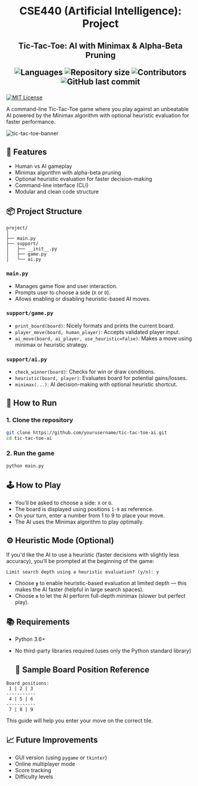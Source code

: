 <h1 align="center"> CSE440 (Artificial Intelligence): Project </h1>
<h2 align="center">  Tic-Tac-Toe: AI with Minimax & Alpha-Beta Pruning
<p align="center">
 <img alt="Languages" src="https://img.shields.io/github/languages/count/haiderCho/CSE440-Project-TTTAI">
 <img alt="Repository size" src="https://img.shields.io/github/repo-size/haiderCho/CSE440-Project-TTTAI">
 <img alt="Contributors" src="https://img.shields.io/github/contributors/haiderCho/CSE440-Project-TTTAI">
 <img alt="GitHub last commit" src="https://img.shields.io/github/last-commit/haiderCho/CSE440-Project-TTTAI">
</p>
</h2>

[![MIT License](https://img.shields.io/badge/License-MIT-green.svg)](https://choosealicense.com/licenses/mit/)

A command-line Tic-Tac-Toe game where you play against an unbeatable AI powered by the Minimax algorithm with optional heuristic evaluation for faster performance.

![tic-tac-toe-banner](https://upload.wikimedia.org/wikipedia/commons/3/32/Tic_tac_toe.svg)


## 🧠 Features

- Human vs AI gameplay
- Minimax algorithm with alpha-beta pruning
- Optional heuristic evaluation for faster decision-making
- Command-line interface (CLI)
- Modular and clean code structure


## 📦 Project Structure

```
project/
│
├── main.py
├── support/
│   ├── __init__.py
│   ├── game.py
│   └── ai.py
````
### `main.py`
- Manages game flow and user interaction.
- Prompts user to choose a side (`X` or `O`).
- Allows enabling or disabling heuristic-based AI moves.

### `support/game.py`
- `print_board(board)`: Nicely formats and prints the current board.
- `player_move(board, human_player)`: Accepts validated player input.
- `ai_move(board, ai_player, use_heuristic=False)`: Makes a move using minimax or heuristic strategy.

### `support/ai.py`
- `check_winner(board)`: Checks for win or draw conditions.
- `heuristic(board, player)`: Evaluates board for potential gains/losses.
- `minimax(...)`: AI decision-making with optional heuristic shortcut.


## 🚀 How to Run

### 1. Clone the repository

```bash
git clone https://github.com/yourusername/tic-tac-toe-ai.git
cd tic-tac-toe-ai
````

### 2. Run the game

```bash
python main.py
```


## 🕹️ How to Play

- You'll be asked to choose a side: `X` or `O`.
- The board is displayed using positions `1-9` as reference.
- On your turn, enter a number from 1 to 9 to place your move.
- The AI uses the Minimax algorithm to play optimally.


## ⚙️ Heuristic Mode (Optional)

If you'd like the AI to use a heuristic (faster decisions with slightly less accuracy), you’ll be prompted at the beginning of the game:

```
Limit search depth using a heuristic evaluation? (y/n): y
```
- Choose **`y`** to enable heuristic-based evaluation at limited depth — this makes the AI faster (helpful in large search spaces).
- Choose **`n`** to let the AI perform full-depth minimax (slower but perfect play). 


## 📚 Requirements

- Python 3.6+
- No third-party libraries required (uses only the Python standard library)

    ## 🧪 Sample Board Position Reference

```text
Board positions:
 1 | 2 | 3
-----------
 4 | 5 | 6
-----------
 7 | 8 | 9
```

This guide will help you enter your move on the correct tile.


## 📈 Future Improvements

- GUI version (using `pygame` or `tkinter`)
- Online multiplayer mode
- Score tracking
- Difficulty levels

